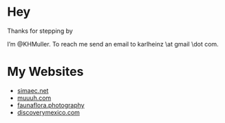# Hey

Thanks for stepping by

I’m @KHMuller. To reach me send an email to karlheinz \at gmail \dot com.

# My Websites
- [simaec.net](https://www.simaec.net "Web Publishing")
- [muuuh.com](https://muuuh.com "Wildlife Tales")
- [faunaflora.photography](https://faunaflora.photography "Fauna &amp; Flora Photography")
- [discoverymexico.com](https://www.discoverymexico.com "Discovery Mexico")

